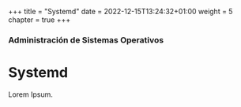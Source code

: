+++
title = "Systemd"
date = 2022-12-15T13:24:32+01:00
weight = 5
chapter = true
+++

### Administración de Sistemas Operativos

# Systemd

Lorem Ipsum.